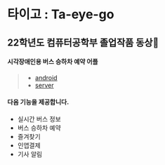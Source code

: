 # 타이고 : Ta-eye-go
## 22학년도 컴퓨터공학부 졸업작품 동상🥉

#### 시각장애인용 버스 승하차 예약 어플
> - [android](https://github.com/Ta-eye-go/android)
> - [server](https://github.com/Ta-eye-go/server)

#### 다음 기능을 제공합니다.
- 실시간 버스 정보
- 버스 승하차 예약
- 즐겨찾기
- 인앱결제
- 기사 알림


